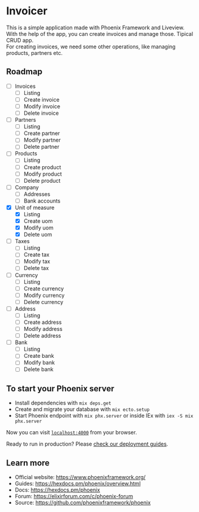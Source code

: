 # Invoicer

This is a simple application made with Phoenix Framework and Liveview.  
With the help of the app, you can create invoices and manage those. Tipical CRUD app.  
For creating invoices, we need some other operations, like managing products, partners etc.

## Roadmap

- [ ] Invoices
  - [ ] Listing
  - [ ] Create invoice
  - [ ] Modify invoice
  - [ ] Delete invoice
- [ ] Partners
  - [ ] Listing
  - [ ] Create partner
  - [ ] Modify partner
  - [ ] Delete partner
- [ ] Products
  - [ ] Listing
  - [ ] Create product
  - [ ] Modify product
  - [ ] Delete product
- [ ] Company
  - [ ] Addresses
  - [ ] Bank accounts
- [x] Unit of measure
  - [x] Listing
  - [x] Create uom
  - [x] Modify uom
  - [x] Delete uom
- [ ] Taxes
  - [ ] Listing
  - [ ] Create tax
  - [ ] Modify tax
  - [ ] Delete tax
- [ ] Currency
  - [ ] Listing
  - [ ] Create currency
  - [ ] Modify currency
  - [ ] Delete currency
- [ ] Address
  - [ ] Listing
  - [ ] Create address
  - [ ] Modify address
  - [ ] Delete address
- [ ] Bank
  - [ ] Listing
  - [ ] Create bank
  - [ ] Modify bank
  - [ ] Delete bank

## To start your Phoenix server

- Install dependencies with `mix deps.get`
- Create and migrate your database with `mix ecto.setup`
- Start Phoenix endpoint with `mix phx.server` or inside IEx with `iex -S mix phx.server`

Now you can visit [`localhost:4000`](http://localhost:4000) from your browser.

Ready to run in production? Please [check our deployment guides](https://hexdocs.pm/phoenix/deployment.html).

## Learn more

- Official website: <https://www.phoenixframework.org/>
- Guides: <https://hexdocs.pm/phoenix/overview.html>
- Docs: <https://hexdocs.pm/phoenix>
- Forum: <https://elixirforum.com/c/phoenix-forum>
- Source: <https://github.com/phoenixframework/phoenix>

